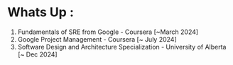 # Whats Up : 
1. Fundamentals of SRE from Google - Coursera [~March 2024]
2. Google Project Management - Coursera [~ July 2024]
3. Software Design and Architecture Specialization - University of Alberta [~ Dec 2024]
